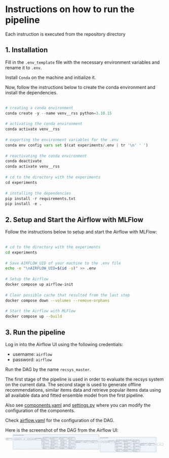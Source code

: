 # Instructions on how to run the pipeline

Each instruction is executed from the repository directory

## 1. Installation

Fill in the `.env_template` file with the necessary environment variables and rename it to `.env`.

Install `Conda` on the machine and initialize it.

Now, follow the instructions below to create the conda environment and install the dependencies.

```python

# creating a conda environment
conda create -y --name venv__rss python=3.10.15

# activating the conda environment
conda activate venv__rss

# exporting the environment variables for the .env
conda env config vars set $(cat experiments/.env | tr '\n' ' ')

# reactivating the conda environment
conda deactivate
conda activate venv__rss

# cd to the directory with the experiments
cd experiments

# installing the dependencies
pip install -r requirements.txt
pip install -e .
```

## 2. Setup and Start the Airflow with MLFlow

Follow the instructions below to setup and start the Airflow with MLFlow:

```bash

# cd to the directory with the experiments
cd experiments

# Save AIRFLOW_UID of your machine to the .env file
echo -e "\nAIRFLOW_UID=$(id -u)" >> .env 

# Setup the Airflow
docker compose up airflow-init 

# Clear possible cache that resulted from the last step
docker compose down --volumes --remove-orphans

# Start the Airflow with MLFlow
docker compose up --build

```

## 3. Run the pipeline

Log in into the Airflow UI using the following credentials:
- username: `airflow`
- password: `airflow`

Run the DAG by the name `recsys_master`.

The first stage of the pipeline is used in order to evaluate the recsys system on the current data. The second stage is used to generate offline recommendations, similar items data and retrieve popular items data using all available data and fitted ensemble model from the first pipeline.

Also see [components.yaml](/experiments/config/components.yaml) and [settings.py](/experiments/scripts/settings.py) where you can modify the configuration of the components.

Check [airflow.yaml](/experiments/config/airflow.yaml) for the configuration of the DAG.

Here is the screenshot of the DAG from the Airflow UI:
![DAG](/experiments/assets/DAG.jpg)